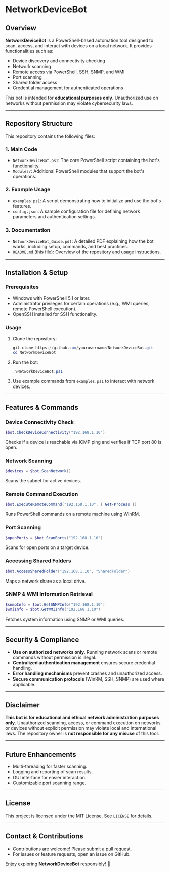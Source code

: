 # NetworkDeviceBot

## Overview
**NetworkDeviceBot** is a PowerShell-based automation tool designed to scan, access, and interact with devices on a local network. It provides functionalities such as:
- Device discovery and connectivity checking
- Network scanning
- Remote access via PowerShell, SSH, SNMP, and WMI
- Port scanning
- Shared folder access
- Credential management for authenticated operations

This bot is intended for **educational purposes only**. Unauthorized use on networks without permission may violate cybersecurity laws.

---

## Repository Structure

This repository contains the following files:

### **1. Main Code**
- `NetworkDeviceBot.ps1`: The core PowerShell script containing the bot's functionality.
- `Modules/`: Additional PowerShell modules that support the bot's operations.

### **2. Example Usage**
- `examples.ps1`: A script demonstrating how to initialize and use the bot's features.
- `config.json`: A sample configuration file for defining network parameters and authentication settings.

### **3. Documentation**
- `NetworkDeviceBot_Guide.pdf`: A detailed PDF explaining how the bot works, including setup, commands, and best practices.
- `README.md` (this file): Overview of the repository and usage instructions.

---

## Installation & Setup
### **Prerequisites**
- Windows with PowerShell 5.1 or later.
- Administrator privileges for certain operations (e.g., WMI queries, remote PowerShell execution).
- OpenSSH installed for SSH functionality.

### **Usage**
1. Clone the repository:
   ```powershell
   git clone https://github.com/yourusername/NetworkDeviceBot.git
   cd NetworkDeviceBot
   ```

2. Run the bot:
   ```powershell
   .\NetworkDeviceBot.ps1
   ```

3. Use example commands from `examples.ps1` to interact with network devices.

---

## Features & Commands
### **Device Connectivity Check**
```powershell
$bot.CheckDeviceConnectivity("192.168.1.10")
```
Checks if a device is reachable via ICMP ping and verifies if TCP port 80 is open.

### **Network Scanning**
```powershell
$devices = $bot.ScanNetwork()
```
Scans the subnet for active devices.

### **Remote Command Execution**
```powershell
$bot.ExecuteRemoteCommand("192.168.1.10", { Get-Process })
```
Runs PowerShell commands on a remote machine using WinRM.

### **Port Scanning**
```powershell
$openPorts = $bot.ScanPorts("192.168.1.10")
```
Scans for open ports on a target device.

### **Accessing Shared Folders**
```powershell
$bot.AccessSharedFolder("192.168.1.10", "SharedFolder")
```
Maps a network share as a local drive.

### **SNMP & WMI Information Retrieval**
```powershell
$snmpInfo = $bot.GetSNMPInfo("192.168.1.10")
$wmiInfo = $bot.GetWMIInfo("192.168.1.10")
```
Fetches system information using SNMP or WMI queries.

---

## Security & Compliance
- **Use on authorized networks only.** Running network scans or remote commands without permission is illegal.
- **Centralized authentication management** ensures secure credential handling.
- **Error handling mechanisms** prevent crashes and unauthorized access.
- **Secure communication protocols** (WinRM, SSH, SNMP) are used where applicable.

---

## Disclaimer
**This bot is for educational and ethical network administration purposes only.** Unauthorized scanning, access, or command execution on networks or devices without explicit permission may violate local and international laws. The repository owner is **not responsible for any misuse** of this tool.

---

## Future Enhancements
- Multi-threading for faster scanning.
- Logging and reporting of scan results.
- GUI interface for easier interaction.
- Customizable port scanning range.

---

## License
This project is licensed under the MIT License. See `LICENSE` for details.

---

## Contact & Contributions
- Contributions are welcome! Please submit a pull request.
- For issues or feature requests, open an issue on GitHub.

Enjoy exploring **NetworkDeviceBot** responsibly! 🚀

